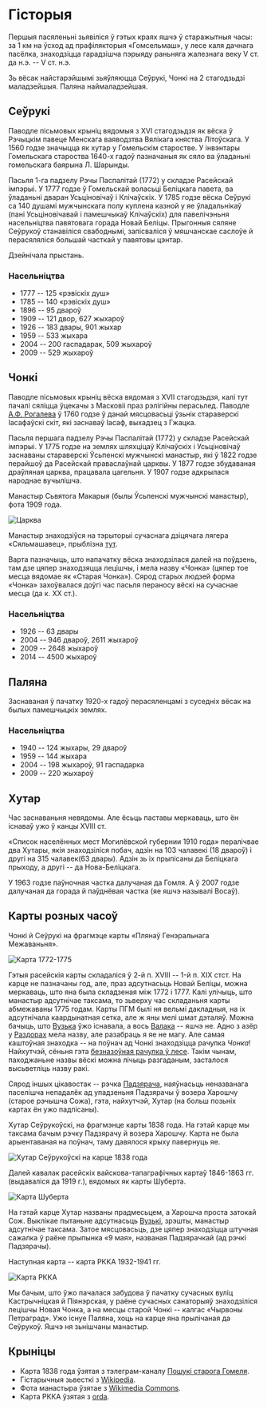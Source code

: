 # Гісторыя

Першыя пасяленьні зьявіліся ў гэтых краях яшчэ ў старажытныя часы: за 1 км на
ўсход ад прафілякторыя «Гомсельмаш», у лесе каля дачнага пасёлка, знаходзіцца
гарадзішча пэрыяду раньняга жалезнага веку V ст. да н.э. -- V ст. н.э.

Зь вёсак найстарэйшымі зьяўляюцца Сеўрукі, Чонкі на 2 стагодзьдзі маладзейшыя.
Паляна наймаладзейшая.

## Сеўрукі

Паводле пісьмовых крыніц вядомыя з XVI стагодзьдзя як вёска ў Рэчыцкім павеце
Менскага ваяводзтва Вялікага княства Літоўскага. У 1560 годзе значыцца як хутар
у Гомельскім старостве. У інвэнтары Гомельскага староства 1640-х гадоў
пазначаныя як сяло ва ўладаньні гомельскага баярына Л. Шарынды.

Пасьля 1-га падзелу Рэчы Паспалітай (1772) у складзе Расейскай імпэрыі. У 1777
годзе ў Гомельскай воласьці Беліцкага павета, ва ўладаньні дваран Усьціновічаў
і Клічаўскіх. У 1785 годзе вёска Сеўрукі са 140 душамі мужчынскага полу
куплена казной у яе ўладальнікаў (пані Усьціновічавай і памешчыкаў Клічаўскіх)
для павелічэньня насельніцтва павятовага горада Новай Беліцы. Прыгонныя сяляне
Сеўрукоў станавіліся свабоднымі, запісваліся ў мяшчанскае саслоўе й
перасяляліся большай часткай у павятовы цэнтар.

Дзейнічала прыстань.

### Насельніцтва
- 1777 -- 125 «рэвіскіх душ»
- 1785 -- 140 «рэвіскіх душ»
- 1896 -- 95 двароў
- 1909 -- 121 двор, 627 жыхароў
- 1926 -- 183 двары, 901 жыхар
- 1959 -- 533 жыхара
- 2004 -- 200 гаспадарак, 509 жыхароў
- 2009 -- 529 жыхароў

## Чонкі

Паводле пісьмовых крыніц вёска вядомая з XVII стагодзьдзя, калі тут пачалі
сяліцца ўцекачы з Масковіі праз рэлігійны перасьлед. Паводле [А.Ф.
Рогалева](books.html) ў 1760 годзе ў данай мясцовасьці ўзьнік стараверскі
Іасафаўскі скіт, які заснаваў Іасаф, выхадзец з Гжацка.

Пасьля першага падзелу Рэчы Паспалітай (1772) у складзе Расейскай імпэрыі. У
1775 годзе на землях шляхціцаў Клічаўскіх і Усьціновічаў заснаваны стараверскі
Ўсьпенскі мужчынскі манастыр, які ў 1822 годзе перайшоў да Расейскай
праваслаўнай царквы. У 1877 годзе збудаваная драўляная царква, працавала
цагельня. У 1907 годзе адкрылася народнае вучылішча.

Манастыр Сьвятога Макарыя (былы Ўсьпенскі мужчынскі манастыр), фота 1909 года.

![Царква](img/czonki-manastyr.jpg)

Манастыр знаходзіўся на тэрыторыі сучаснага дзіцячага лягера «Сяльмашавец»,
прыблізна [тут](https://www.openstreetmap.org/search?query=52.33856046402421%2C%2030.94945415453253#map=18/52.33867/30.95036).

Варта пазначыць, што напачатку вёска знаходзілася далей на поўдзень, там дзе
цяпер знаходзяцца лецішчы, і мела назву «Чонка» (цяпер тое месца вядомае як
«Старая Чонка»). Сярод старых людзей форма «Чонка» захоўвалася доўгі час пасьля
пераносу вёскі на сучаснае месца (да к. XX ст.).

### Насельніцтва

- 1926 -- 63 двары
- 2004 -- 946 двароў, 2611 жыхароў
- 2009 -- 2648 жыхароў
- 2014 -- 4500 жыхароў

## Паляна

Заснаваная ў пачатку 1920-х гадоў перасяленцамі з суседніх вёсак на былых
памешчыцкіх землях.

### Насельніцтва
- 1940 -- 124 жыхары, 29 двароў
- 1959 -- 144 жыхара
- 2004 -- 198 жыхароў, 91 гаспадарка
- 2009 -- 220 жыхароў

## Хутар

Час заснаваньня невядомы. Але ёсьць паставы меркаваць, што ён існаваў ужо ў
канцы XVIII ст.

«Список населённых мест Могилёвской губернии 1910 года» пералічвае два Хутары,
якія знаходзіліся побач, адзін на 103 чалавекі (18 двароў) і другі на 315
чалавек(63 двары). Адзін зь іх прыпісаны да Беліцкага прыходу, а другі -- да
Нова-Беліцкага.

У 1963 годзе паўночная частка далучаная да Гомля. А ў 2007 годзе далучаная да
горада й паўднёвая частка (яе яшчэ называлі Восаў).

## Карты розных часоў

Чонкі й Сеўрукі на фрагмэце карты «Плянаў Генэральнага Межаваньня».

![Карта 1772-1775](img/pgm.jpg)

Гэтыя расейскія карты складаліся ў 2-й п. XVIII -- 1-й п. XIX стст.
На карце не пазначаны год, але, праз адсутнасьць Новай Беліцы, можна
меркаваць, што яна была складзеная між 1772 і 1777. Калі улічыць, што манастыр
адсутнічае таксама, то зьверху час складаньня карты абмежаваны 1775 годам.
Карты ПГМ былі ня вельмі дакладныя, на іх адсутнічала каардынатная сетка, але ж
яны мелі шмат дэталяў. Можна бачыць, што [Вузька](locations.html#vuzka) ўжо
існавала, а вось [Валака](locations.html#valaka) -- яшчэ не. Адно з азёр у
[Раздорах](locations.html#razdory) мела назву, але разабраць я яе не магу. Але
самая каштоўная знаходка -- на поўнач ад Чонкі знаходзіцца рачулка *Чонка*!
Найхутчэй, сёньня гэта [безназоўная рачулка ў
лесе](https://www.openstreetmap.org/#map=16/52.3323/30.9890). Такім чынам,
паходжаньне назвы вёскі можна лічыць разгаданым, засталося высьветліць назву
ракі.

Сярод іншых цікавостак -- рэчка [Падзярача](locations.html#rauczak),
наяўнасьць неназванага паселішча непадалёк ад упадзеньня Падзярачы ў возера
Харошчу (старое рэчышча Сожа), гэта, найхутчэй, Хутар (на больш позьніх картах
ён ужо падпісаны).

Хутар Сеўрукоўскі, на фрагмэнце карты 1838 года. На гэтай карце мы таксама
бачым рэчку Падзярачу й возера Харошчу. Карта не была арыентаваная на поўнач,
таму давялося крыху павернуць яе.

![Хутар Сеўрукоўскі на карце 1838 года](img/map1838.jpg)

Далей кавалак расейскіх вайскова-тапаграфічных картаў 1846-1863 гг. (выдаваліся
да 1919 г.), вядомых як карты Шуберта.

![Карта Шуберта](img/map1863.jpg)

На гэтай карце Хутар названы прадмесьцем, а Харошча проста затокай Сож.
Выклікае пытаньне адсутнасьць [Вузькі](locations.html#vuzka), зрэшты,
манастыр адсутнічае таксама. Затое мясцовасьць, дзе цяпер знаходзіцца штучная
сажалка ў раёне прыпынка «9 мая», названая Падзярачкай (ад рэчкі Падзярачы).

Наступная карта -- карта РККА 1932-1941 гг.

![Карта РККА](img/rkka.jpg)

Мы бачым, што ўжо пачалася забудова ў пачатку сучасных вуліц Кастрычніцкая й
Піянэрская, у раёне сучасных санаторыяў знаходзіліся лецішчы Новая Чонка, а на
месцы старой Чонкі -- калгас «Чырвоны Петраград». Ужо існуе Паляна, хоць на
карце яна прылічаная да Сеўрукоў. Яшчэ ня зьнішчаны манастыр.

## Крыніцы

- Карта 1838 года ўзятая з тэлеграм-каналу [Пошукі старога Гомеля](https://t.me/stary_homel).
- Гістарычныя зьвесткі з [Wikipedia](https://wikipedia.org).
- Фота манастыра ўзятае з [Wikimedia Commons](https://commons.wikimedia.org/wiki/File:Homiel,_%C4%8Conki._%D0%93%D0%BE%D0%BC%D0%B5%D0%BB%D1%8C,_%D0%A7%D0%BE%D0%BD%D0%BA%D1%96_%281909%29.jpg).
- Карта РККА ўзятая з [orda](https://orda.of.by/.map/?52.347780,30.994190&m=rkka/14).
